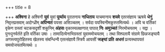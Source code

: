 +++
title = 8

+++
**अश्विना** हे अश्विनौ **युवं** युवां **पूर्व्याय** पुरातनाय **नाधिताय** याचमानाय **शयवे** एतत्संज्ञाय ऋषये **धेनुं** निवृत्तप्रसवाम् अदोग्ध्रीम् **अपिन्वतं** पयसा असिञ्चतम् । सर्वदा पयस्विनीमकुरुतमित्यर्थः । अपि च वर्तिकां वृकेण ग्रस्तां चटकसदृशीं शकुनिम् **अंहसः** वृकास्यलक्षणात् पापात् **निः** **अमुञ्चतं** निरमोचयतम् । यद्वा । पुनःपुनर्वर्तते इति वर्तिका उषाः । तामादित्येनाभिग्रस्तां युवाममोचयतम् । तथा विश्पलायै संग्रामे छिन्नजङ्घायै अगस्त्यपुरोहितस्य खेलस्य संबन्धिन्यै एतत्संज्ञायै स्त्रियै आयसीं **जङ्घां** **प्रति** **अधत्तं** प्रत्यस्थापयतं समयोजयतमित्यर्थः ॥